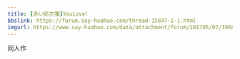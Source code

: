 ```yaml
---
title: [赤い処方箋]YouLove!
bbslink: https://forum.say-huahuo.com/thread-15847-1-1.html
imgurl: https://www.say-huahuo.com/data/attachment/forum/201705/07/195834jcgz5ggg1l2il9gp.jpg
---
```


同人作<!--more-->
